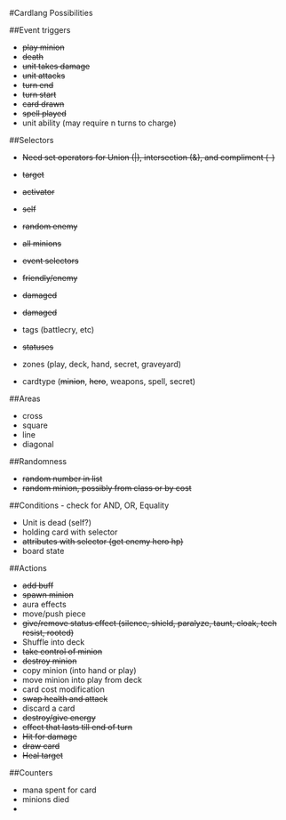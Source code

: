 #Cardlang Possibilities

##Event triggers
* ~~play minion~~
* ~~death~~
* ~~unit takes damage~~
* ~~unit attacks~~
* ~~turn end~~
* ~~turn start~~
* ~~card drawn~~
* ~~spell played~~
* unit ability (may require n turns to charge)

##Selectors
* ~~Need set operators for Union (|), intersection (&), and compliment (-)~~
* ~~target~~
* ~~activator~~
* ~~self~~
* ~~random enemy~~
* ~~all minions~~
* ~~event selectors~~
* ~~friendly/enemy~~
* ~~damaged~~
* ~~damaged~~

* tags (battlecry, etc)
* ~~statuses~~
* zones (play, deck, hand, secret, graveyard)
* cardtype (~~minion~~, ~~hero~~, weapons, spell, secret)

##Areas
* cross
* square
* line
* diagonal

##Randomness
* ~~random number in list~~
* ~~random minion, possibly from class or by cost~~

##Conditions - check for AND, OR, Equality
* Unit is dead (self?)
* holding card with selector
* ~~attributes with selector (get enemy hero hp)~~
* board state


##Actions
* ~~add buff~~
* ~~spawn minion~~
* aura effects
* move/push piece
* ~~give/remove status effect (silence, shield, paralyze, taunt, cloak, tech resist, rooted)~~
* Shuffle into deck
* ~~take control of minion~~
* ~~destroy minion~~
* copy minion (into hand or play)
* move minion into play from deck
* card cost modification
* ~~swap health and attack~~
* discard a card
* ~~destroy/give energy~~
* ~~effect that lasts till end of turn~~
* ~~Hit for damage~~
* ~~draw card~~
* ~~Heal target~~

##Counters
* mana spent for card
* minions died 
* 